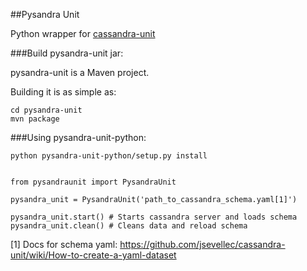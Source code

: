 ##Pysandra Unit

Python wrapper for [cassandra-unit](https://github.com/jsevellec/cassandra-unit)

###Build pysandra-unit jar:

pysandra-unit is a Maven project.

Building it is as simple as:

    cd pysandra-unit
    mvn package


###Using pysandra-unit-python:

    python pysandra-unit-python/setup.py install


    from pysandraunit import PysandraUnit

    pysandra_unit = PysandraUnit('path_to_cassandra_schema.yaml[1]')

    pysandra_unit.start() # Starts cassandra server and loads schema
    pysandra_unit.clean() # Cleans data and reload schema

[1] Docs for schema yaml: https://github.com/jsevellec/cassandra-unit/wiki/How-to-create-a-yaml-dataset

